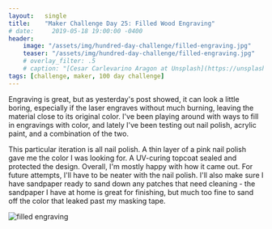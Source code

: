 ```yaml
---
layout:   single
title:    "Maker Challenge Day 25: Filled Wood Engraving"
# date:     2019-05-18 19:00:00 -0400
header:
    image: "/assets/img/hundred-day-challenge/filled-engraving.jpg"
    teaser: "/assets/img/hundred-day-challenge/filled-engraving.jpg"
    # overlay_filter: .5
    # caption: "[Cesar Carlevarino Aragon at Unsplash](https://unsplash.com/photos/NL_DF0Klepc)"
tags: [challenge, maker, 100 day challenge]
---
```

Engraving is great, but as yesterday's post showed, it can look a little boring, especially if the laser engraves without much burning, leaving the material close to its original color. I've been playing around with ways to fill in engravings with color, and lately I've been testing out nail polish, acrylic paint, and a combination of the two.

This particular iteration is all nail polish. A thin layer of a pink nail polish gave me the color I was looking for. A UV-curing topcoat sealed and protected the design. Overall, I'm mostly happy with how it came out. For future attempts, I'll have to be neater with the nail polish. I'll also make sure I have sandpaper ready to sand down any patches that need cleaning - the sandpaper I have at home is great for finishing, but much too fine to sand off the color that leaked past my masking tape.

![filled engraving]({{"/assets/img/hundred-day-challenge/filled-engraving.jpg"}})
